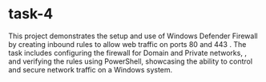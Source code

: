 # task-4
This project demonstrates the setup and use of Windows Defender Firewall by creating inbound rules to allow web traffic on ports 80  and 443 . The task includes configuring the firewall for Domain and Private networks, , and verifying the rules using PowerShell, showcasing the ability to control and secure network traffic on a Windows system.

